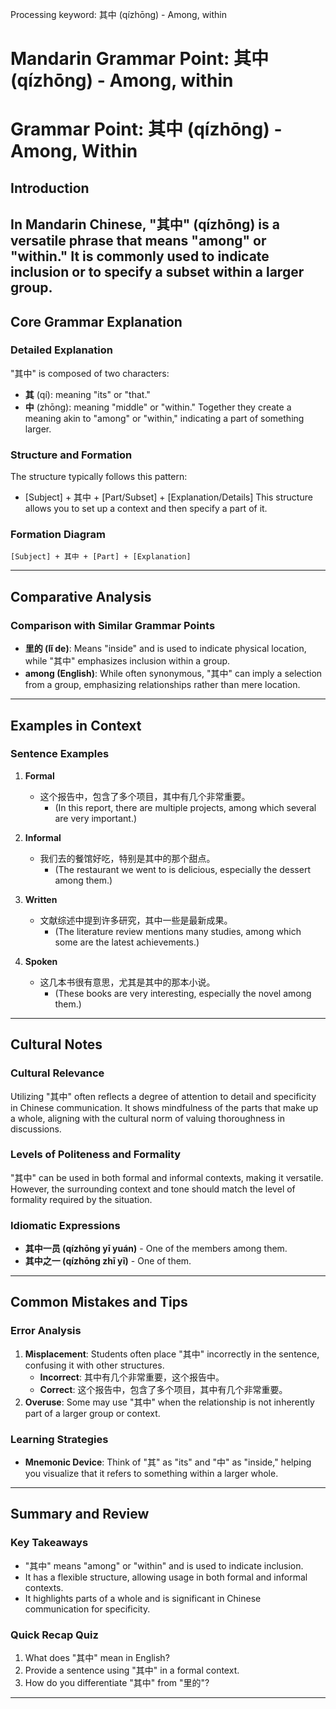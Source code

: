 Processing keyword: 其中 (qízhōng) - Among, within
# Mandarin Grammar Point: 其中 (qízhōng) - Among, within
# Grammar Point: 其中 (qízhōng) - Among, Within
## Introduction
In Mandarin Chinese, "其中" (qízhōng) is a versatile phrase that means "among" or "within." It is commonly used to indicate inclusion or to specify a subset within a larger group.
---
## Core Grammar Explanation
### Detailed Explanation
"其中" is composed of two characters:
- **其** (qí): meaning "its" or "that."
- **中** (zhōng): meaning "middle" or "within."
Together they create a meaning akin to "among" or "within," indicating a part of something larger.
### Structure and Formation
The structure typically follows this pattern:
- [Subject] + 其中 + [Part/Subset] + [Explanation/Details]
This structure allows you to set up a context and then specify a part of it.
### Formation Diagram
```
[Subject] + 其中 + [Part] + [Explanation]
```
---
## Comparative Analysis
### Comparison with Similar Grammar Points
- **里的 (lǐ de)**: Means "inside" and is used to indicate physical location, while "其中" emphasizes inclusion within a group.
- **among (English)**: While often synonymous, "其中" can imply a selection from a group, emphasizing relationships rather than mere location.
---
## Examples in Context
### Sentence Examples
1. **Formal**
   - 这个报告中，包含了多个项目，其中有几个非常重要。
     - (In this report, there are multiple projects, among which several are very important.)
   
2. **Informal**
   - 我们去的餐馆好吃，特别是其中的那个甜点。
     - (The restaurant we went to is delicious, especially the dessert among them.)
   
3. **Written**
   - 文献综述中提到许多研究，其中一些是最新成果。
     - (The literature review mentions many studies, among which some are the latest achievements.)
   
4. **Spoken**
   - 这几本书很有意思，尤其是其中的那本小说。
     - (These books are very interesting, especially the novel among them.)
---
## Cultural Notes
### Cultural Relevance
Utilizing "其中" often reflects a degree of attention to detail and specificity in Chinese communication. It shows mindfulness of the parts that make up a whole, aligning with the cultural norm of valuing thoroughness in discussions.
### Levels of Politeness and Formality
"其中" can be used in both formal and informal contexts, making it versatile. However, the surrounding context and tone should match the level of formality required by the situation.
### Idiomatic Expressions
- **其中一员 (qízhōng yī yuán)** - One of the members among them.
- **其中之一 (qízhōng zhī yī)** - One of them.
---
## Common Mistakes and Tips
### Error Analysis
1. **Misplacement**: Students often place "其中" incorrectly in the sentence, confusing it with other structures. 
   - **Incorrect**: 其中有几个非常重要，这个报告中。
   - **Correct**: 这个报告中，包含了多个项目，其中有几个非常重要。
2. **Overuse**: Some may use "其中" when the relationship is not inherently part of a larger group or context.
### Learning Strategies
- **Mnemonic Device**: Think of "其" as "its" and "中" as "inside," helping you visualize that it refers to something within a larger whole.
---
## Summary and Review
### Key Takeaways
- "其中" means "among" or "within" and is used to indicate inclusion.
- It has a flexible structure, allowing usage in both formal and informal contexts.
- It highlights parts of a whole and is significant in Chinese communication for specificity.
### Quick Recap Quiz
1. What does "其中" mean in English?
2. Provide a sentence using "其中" in a formal context.
3. How do you differentiate "其中" from "里的"?
---

